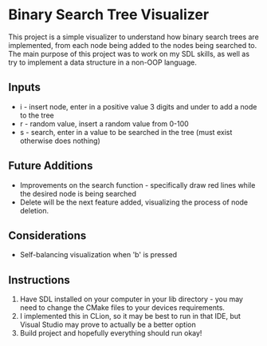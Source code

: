 # Binary Search Tree Visualizer
This project is a simple visualizer to understand how binary search trees are implemented, from each node being added to the nodes being searched to.
The main purpose of this project was to work on my SDL skills, as well as try to implement a data structure in a non-OOP language.

## Inputs
- i - insert node, enter in a positive value 3 digits and under to add a node to the tree
- r - random value, insert a random value from 0-100
- s - search, enter in a value to be searched in the tree (must exist otherwise does nothing)

## Future Additions
- Improvements on the search function - specifically draw red lines while the desired node is being searched
- Delete will be the next feature added, visualizing the process of node deletion.

## Considerations
- Self-balancing visualization when 'b' is pressed

## Instructions
1. Have SDL installed on your computer in your lib directory - you may need to change the CMake files to your devices requirements.
2. I implemented this in CLion, so it may be best to run in that IDE, but Visual Studio may prove to actually be a better option
3. Build project and hopefully everything should run okay!
